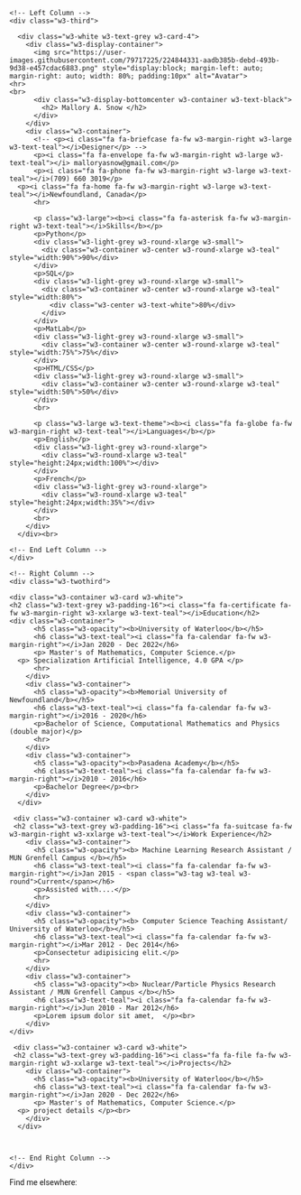 <html>
<head>
<title> Mallory A. Snow </title>
<meta charset="UTF-8">
<meta name="viewport" content="width=device-width, initial-scale=1">
<link rel="stylesheet" href="https://www.w3schools.com/w3css/4/w3.css">
<link rel='stylesheet' href='https://fonts.googleapis.com/css?family=Roboto'>
<link rel="stylesheet" href="https://cdnjs.cloudflare.com/ajax/libs/font-awesome/4.7.0/css/font-awesome.min.css">
<style>
html,body,h1,h2,h3,h4,h5,h6 {font-family: "Roboto", sans-serif}

</style>
</head>
<body class="w3-light-grey">

<!-- Page Container -->
<div class="w3-content w3-margin-top" style="max-width:1400px;">

  <!-- The Grid -->
  <div class="w3-row-padding">
  
    <!-- Left Column -->
    <div class="w3-third">
    
      <div class="w3-white w3-text-grey w3-card-4">
        <div class="w3-display-container">
          <img src="https://user-images.githubusercontent.com/79717225/224844331-aadb385b-debd-493b-9d38-e457cdac6883.png" style="display:block; margin-left: auto; margin-right: auto; width: 80%; padding:10px" alt="Avatar">
	<hr>
	<br>
          <div class="w3-display-bottomcenter w3-container w3-text-black">
            <h2> Mallory A. Snow </h2>
          </div>
        </div>
        <div class="w3-container">
          <!-- <p><i class="fa fa-briefcase fa-fw w3-margin-right w3-large w3-text-teal"></i>Designer</p> -->
          <p><i class="fa fa-envelope fa-fw w3-margin-right w3-large w3-text-teal"></i> malloryasnow@gmail.com</p>
          <p><i class="fa fa-phone fa-fw w3-margin-right w3-large w3-text-teal"></i>(709) 660 3019</p>
	  <p><i class="fa fa-home fa-fw w3-margin-right w3-large w3-text-teal"></i>Newfoundland, Canada</p>
          <hr>

          <p class="w3-large"><b><i class="fa fa-asterisk fa-fw w3-margin-right w3-text-teal"></i>Skills</b></p>
          <p>Python</p>
          <div class="w3-light-grey w3-round-xlarge w3-small">
            <div class="w3-container w3-center w3-round-xlarge w3-teal" style="width:90%">90%</div>
          </div>
          <p>SQL</p>
          <div class="w3-light-grey w3-round-xlarge w3-small">
            <div class="w3-container w3-center w3-round-xlarge w3-teal" style="width:80%">
              <div class="w3-center w3-text-white">80%</div>
            </div>
          </div>
          <p>MatLab</p>
          <div class="w3-light-grey w3-round-xlarge w3-small">
            <div class="w3-container w3-center w3-round-xlarge w3-teal" style="width:75%">75%</div>
          </div>
          <p>HTML/CSS</p>
          <div class="w3-light-grey w3-round-xlarge w3-small">
            <div class="w3-container w3-center w3-round-xlarge w3-teal" style="width:50%">50%</div>
          </div>
          <br>

          <p class="w3-large w3-text-theme"><b><i class="fa fa-globe fa-fw w3-margin-right w3-text-teal"></i>Languages</b></p>
          <p>English</p>
          <div class="w3-light-grey w3-round-xlarge">
            <div class="w3-round-xlarge w3-teal" style="height:24px;width:100%"></div>
          </div>
          <p>French</p>
          <div class="w3-light-grey w3-round-xlarge">
            <div class="w3-round-xlarge w3-teal" style="height:24px;width:35%"></div>
          </div>
          <br>
        </div>
      </div><br>

    <!-- End Left Column -->
    </div>

    <!-- Right Column -->
    <div class="w3-twothird">

    <div class="w3-container w3-card w3-white">
    <h2 class="w3-text-grey w3-padding-16"><i class="fa fa-certificate fa-fw w3-margin-right w3-xxlarge w3-text-teal"></i>Education</h2>
	<div class="w3-container">
          <h5 class="w3-opacity"><b>University of Waterloo</b></h5>
          <h6 class="w3-text-teal"><i class="fa fa-calendar fa-fw w3-margin-right"></i>Jan 2020 - Dec 2022</h6>
          <p> Master's of Mathematics, Computer Science.</p>
	  <p> Specialization Artificial Intelligence, 4.0 GPA </p>
          <hr>
        </div>
        <div class="w3-container">
          <h5 class="w3-opacity"><b>Memorial University of Newfoundland</b></h5>
          <h6 class="w3-text-teal"><i class="fa fa-calendar fa-fw w3-margin-right"></i>2016 - 2020</h6>
          <p>Bachelor of Science, Computational Mathematics and Physics (double major)</p>
          <hr>
        </div>
        <div class="w3-container">
          <h5 class="w3-opacity"><b>Pasadena Academy</b></h5>
          <h6 class="w3-text-teal"><i class="fa fa-calendar fa-fw w3-margin-right"></i>2010 - 2016</h6>
          <p>Bachelor Degree</p><br>
        </div>
      </div>

     <div class="w3-container w3-card w3-white">
     <h2 class="w3-text-grey w3-padding-16"><i class="fa fa-suitcase fa-fw w3-margin-right w3-xxlarge w3-text-teal"></i>Work Experience</h2>
        <div class="w3-container">
          <h5 class="w3-opacity"><b> Machine Learning Research Assistant / MUN Grenfell Campus </b></h5>
          <h6 class="w3-text-teal"><i class="fa fa-calendar fa-fw w3-margin-right"></i>Jan 2015 - <span class="w3-tag w3-teal w3-round">Current</span></h6>
          <p>Assisted with....</p>
          <hr>
        </div>
      	<div class="w3-container">
          <h5 class="w3-opacity"><b> Computer Science Teaching Assistant/ University of Waterloo</b></h5>
          <h6 class="w3-text-teal"><i class="fa fa-calendar fa-fw w3-margin-right"></i>Mar 2012 - Dec 2014</h6>
          <p>Consectetur adipisicing elit.</p>
          <hr>
        </div>
        <div class="w3-container">
          <h5 class="w3-opacity"><b> Nuclear/Particle Physics Research Assistant / MUN Grenfell Campus </b></h5>
          <h6 class="w3-text-teal"><i class="fa fa-calendar fa-fw w3-margin-right"></i>Jun 2010 - Mar 2012</h6>
          <p>Lorem ipsum dolor sit amet,  </p><br>
        </div>
	</div>

     <div class="w3-container w3-card w3-white">
     <h2 class="w3-text-grey w3-padding-16"><i class="fa fa-file fa-fw w3-margin-right w3-xxlarge w3-text-teal"></i>Projects</h2>
        <div class="w3-container">
          <h5 class="w3-opacity"><b>University of Waterloo</b></h5>
          <h6 class="w3-text-teal"><i class="fa fa-calendar fa-fw w3-margin-right"></i>Jan 2020 - Dec 2022</h6>
          <p> Master's of Mathematics, Computer Science.</p>
	  <p> project details </p><br>
        </div>
      </div>



    <!-- End Right Column -->
    </div>
    
  <!-- End Grid -->
  </div>
  
  <!-- End Page Container -->
</div>


<footer class="w3-container w3-teal w3-center w3-margin-top">
  <p>Find me elsewhere:</p>
  <a href="https://github.com/m5snow"><i class="fa fa-github w3-hover-opacity w3-xxxlarge"></i></a>
  <!-- <i class="fa fa-instagram w3-hover-opacity w3-xxxlarge"> </i> -->
  <a href="https://www.linkedin.com/in/mallory-snow-a64bb4250/"><i class="fa fa-linkedin w3-hover-opacity w3-xxxlarge"> </i></a>
</footer>

</body>
</html>
